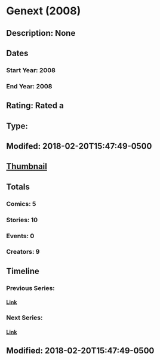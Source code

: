 # Genext (2008)
## Description: None
## Dates
### Start Year: 2008
### End Year: 2008
## Rating: Rated a
## Type: 
## Modifed: 2018-02-20T15:47:49-0500
## [Thumbnail](http://i.annihil.us/u/prod/marvel/i/mg/4/00/5a8c89528b048.jpg)
## Totals
### Comics: 5
### Stories: 10
### Events: 0
### Creators: 9
## Timeline
### Previous Series: 
#### [Link]()
### Next Series: 
#### [Link]()
## Modified: 2018-02-20T15:47:49-0500